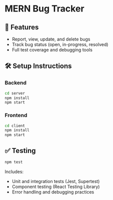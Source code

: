 # MERN Bug Tracker

## 🚀 Features
- Report, view, update, and delete bugs
- Track bug status (open, in-progress, resolved)
- Full test coverage and debugging tools

## 🛠 Setup Instructions

### Backend
```bash
cd server
npm install
npm start
```

### Frontend
```bash
cd client
npm install
npm start
```

## ✅ Testing
```bash
npm test
```

Includes:
- Unit and integration tests (Jest, Supertest)
- Component testing (React Testing Library)
- Error handling and debugging practices
